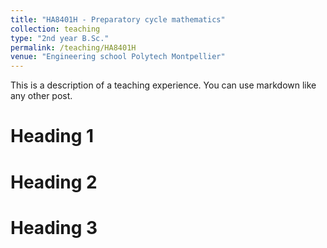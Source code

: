 ```yaml
---
title: "HA8401H - Preparatory cycle mathematics"
collection: teaching
type: "2nd year B.Sc."
permalink: /teaching/HA8401H
venue: "Engineering school Polytech Montpellier"
---
```


This is a description of a teaching experience. You can use markdown like any other post.

Heading 1
======

Heading 2
======

Heading 3
======
